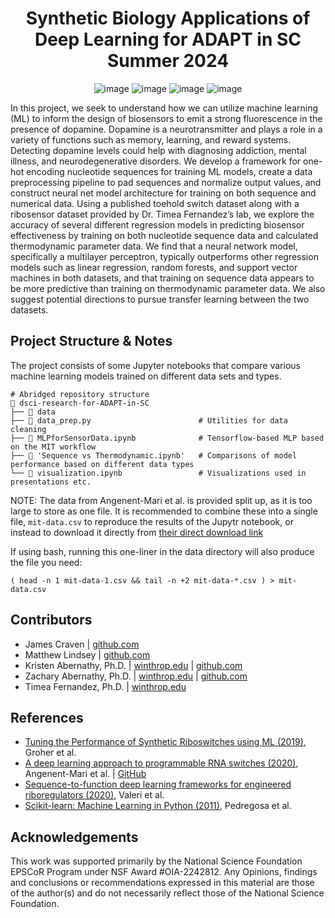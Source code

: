 <h1 align="center">
  Synthetic Biology Applications of Deep Learning for ADAPT in SC Summer 2024
</h1>

<span align="center">
  
  ![image](https://img.shields.io/badge/Python-FFD43B?style=for-the-badge&logo=python&logoColor=blue)
  ![image](https://img.shields.io/badge/Jupyter-F37626.svg?&style=for-the-badge&logo=Jupyter&logoColor=white)
  ![image](https://img.shields.io/badge/scikit--learn-%23F7931E.svg?style=for-the-badge&logo=scikit-learn&logoColor=white)
  ![image](https://img.shields.io/badge/TensorFlow-FF6F00?style=for-the-badge&logo=tensorflow&logoColor=white)
  
</span>

In this project, we seek to understand how we can utilize machine learning (ML) to inform the
design of biosensors to emit a strong fluorescence in the presence of dopamine. Dopamine is a
neurotransmitter and plays a role in a variety of functions such as memory, learning, and reward
systems. Detecting dopamine levels could help with diagnosing addiction, mental illness, and
neurodegenerative disorders. We develop a framework for one-hot encoding nucleotide
sequences for training ML models, create a data preprocessing pipeline to pad sequences and
normalize output values, and construct neural net model architecture for training on both
sequence and numerical data. Using a published toehold switch dataset along with a ribosensor
dataset provided by Dr. Timea Fernandez’s lab, we explore the accuracy of several different
regression models in predicting biosensor effectiveness by training on both nucleotide sequence
data and calculated thermodynamic parameter data. We find that a neural network model,
specifically a multilayer perceptron, typically outperforms other regression models such as linear
regression, random forests, and support vector machines in both datasets, and that training on
sequence data appears to be more predictive than training on thermodynamic parameter data. We
also suggest potential directions to pursue transfer learning between the two datasets.

Project Structure & Notes
-------------------------
The project consists of some Jupyter notebooks that compare various machine learning models trained on different data sets
and types.
```
# Abridged repository structure
📂 dsci-research-for-ADAPT-in-SC
├── 📂 data
├── 📄 data_prep.py                        # Utilities for data cleaning
├── 📄 MLPforSensorData.ipynb              # Tensorflow-based MLP based on the MIT workflow
├── 📄 'Sequence vs Thermodynamic.ipynb'   # Comparisons of model performance based on different data types
└── 📄 visualization.ipynb                 # Visualizations used in presentations etc.
```
NOTE: The data from Angenent-Mari et al. is provided split up, as it is too large to store as one file. It is recommended to
combine these into a single file, `mit-data.csv` to reproduce the results of the Jupytr notebook, or instead to download it directly
from [their direct download link](https://drive.google.com/file/d/1t_OXvtW-hEGRt3-mgNlyBKHBqro2Z572/view?usp=sharing)

If using bash, running this one-liner in the data directory will also produce the file you need:
```
( head -n 1 mit-data-1.csv && tail -n +2 mit-data-*.csv ) > mit-data.csv
```

Contributors
------------
- James Craven             | [github.com](https://github.com/4jamesccraven) 
- Matthew Lindsey          | [github.com](https://github.com/MatthewLindsey75)
- Kristen Abernathy, Ph.D. | [winthrop.edu](https://www.winthrop.edu/cas/faculty/abernathy-kristen.aspx) | [github.com](https://github.com/kabernathy)
- Zachary Abernathy, Ph.D. | [winthrop.edu](https://www.winthrop.edu/cas/faculty/abernathy-zachary.aspx) | [github.com](https://github.com/zabernathy)
- Timea Fernandez, Ph.D.   | [winthrop.edu](https://www.winthrop.edu/cas/faculty/fernandez-timea.aspx)

References
----------
- [Tuning the Performance of Synthetic Riboswitches using ML (2019)](https://pubs.acs.org/doi/pdf/10.1021/acssynbio.8b00207), Groher et al.
- [A deep learning approach to programmable RNA switches (2020)](https://www.nature.com/articles/s41467-020-18677-1), Angenent-Mari et al. | [GitHub](https://github.com/lrsoenksen/CL_RNA_SynthBio/tree/master)
- [Sequence-to-function deep learning frameworks for engineered riboregulators (2020)](https://www.nature.com/articles/s41467-020-18676-2#MOESM1), Valeri et al.
- [Scikit-learn: Machine Learning in Python (2011)](https://jmlr.csail.mit.edu/papers/v12/pedregosa11a.html), Pedregosa et al.

Acknowledgements
----------------
This work was supported primarily by the National Science Foundation EPSCoR Program under NSF Award #OIA-2242812. Any Opinions, findings and conclusions
or recommendations expressed in this material are those of the author(s) and do not necessarily reflect those of the National Science Foundation.
